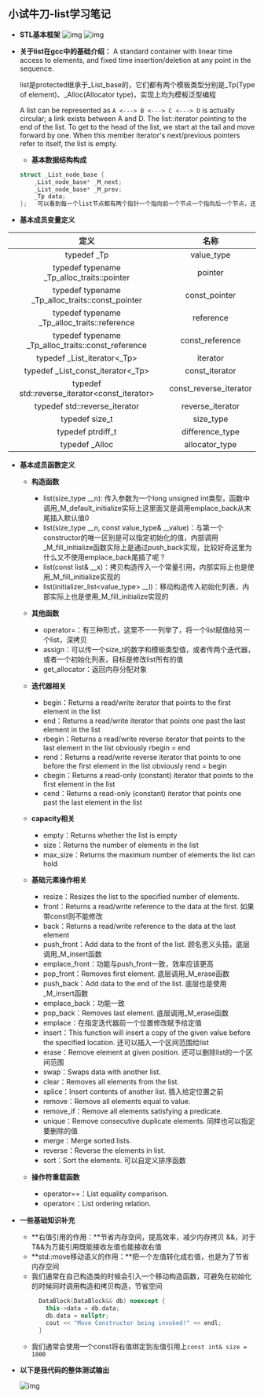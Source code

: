 ## 小试牛刀-list学习笔记

- **STL基本框架**
  ![img](https://rogerlv51.blob.core.windows.net/images/stl_component.png)
  ![img](https://rogerlv51.blob.core.windows.net/images/stl_basic.png)


- **关于list在gcc中的基础介绍：**
    A standard container with linear time access to elements, and fixed time insertion/deletion at any point in the sequence.

    list是protected继承于_List_base的，它们都有两个模板类型分别是_Tp(Type of element)、_Alloc(Allocator type)，实现上均为模板泛型编程

    A list can be represented as `A <---> B <---> C <---> D` is actually circular; a link exists between A and D. The list::iterator pointing to the end of the list. To get to the head of the list, we start at the tail and move forward by one. When this member iterator's next/previous pointers refer to itself, the list is empty.

    - **基本数据结构构成**
    ```C++
    struct _List_node_base {
        _List_node_base* _M_next;
        _List_node_base* _M_prev;
        _Tp data;
    };   可以看到每一个list节点都有两个指针一个指向前一个节点一个指向后一个节点，还有一个data值
    ```

- **基本成员变量定义**

|                        定义                        |          名称          |
| :------------------------------------------------: | :--------------------: |
|                    typedef _Tp                     |       value_type       |
|     typedef typename _Tp_alloc_traits::pointer     |        pointer         |
|  typedef typename _Tp_alloc_traits::const_pointer  |     const_pointer      |
|    typedef typename _Tp_alloc_traits::reference    |       reference        |
| typedef typename _Tp_alloc_traits::const_reference |    const_reference     |
|            typedef _List_iterator<_Tp>             |        iterator        |
|         typedef _List_const_iterator<_Tp>          |     const_iterator     |
|   typedef std::reverse_iterator<const_iterator>    | const_reverse_iterator |
|      typedef std::reverse_iterator<iterator>       |    reverse_iterator    |
|                   typedef size_t                   |       size_type        |
|                 typedef ptrdiff_t                  |    difference_type     |
|                   typedef _Alloc                   |     allocator_type     |

- **基本成员函数定义**
    - **构造函数**
      - list(size_type __n): 传入参数为一个long unsigned int类型，函数中调用_M_default_initialize实际上这里面又是调用emplace_back从末尾插入默认值0
      - list(size_type __n, const value_type& __value)：与第一个constructor的唯一区别是可以指定初始化的值，内部调用_M_fill_initialize函数实际上是通过push_back实现，比较好奇这里为什么又不使用emplace_back尾插了呢？
      - list(const list& __x)：拷贝构造传入一个常量引用，内部实际上也是使用_M_fill_initialize实现的
      - list(initializer_list<value_type> __l)：移动构造传入初始化列表，内部实际上也是使用_M_fill_initialize实现的

    - **其他函数**
      - operator=：有三种形式，这里不一一列举了，将一个list赋值给另一个list，深拷贝   
      - assign：可以传一个size_t的数字和模板类型值，或者传两个迭代器，或者一个初始化列表，目标是修改list所有的值
      - get_allocator：返回内存分配对象

    - **迭代器相关**
      - begin：Returns a read/write iterator that points to the first element in the list
      - end：Returns a read/write iterator that points one past the last element in the list
      - rbegin：Returns a read/write reverse iterator that points to the last element in the list  obviously rbegin = end
      - rend：Returns a read/write reverse iterator that points to one before the first element in the list   obviously rend = begin
      - cbegin：Returns a read-only (constant) iterator that points to the first element in the list
      - cend：Returns a read-only (constant) iterator that points one past the last element in the list

    - **capacity相关**
      - empty：Returns whether the list is empty
      - size：Returns the number of elements in the list
      - max_size：Returns the maximum number of elements the list can hold

    - **基础元素操作相关**
      - resize：Resizes the list to the specified number of elements.
      - front：Returns a read/write reference to the data at the first. 如果带const则不能修改
      - back：Returns a read/write reference to the data at the last element
      - push_front：Add data to the front of the list. 顾名思义头插，底层调用_M_insert函数
      - emplace_front：功能与push_front一致，效率应该更高
      - pop_front：Removes first element. 底层调用_M_erase函数
      - push_back：Add data to the end of the list. 底层也是使用_M_insert函数
      - emplace_back：功能一致
      - pop_back：Removes last element. 底层调用_M_erase函数
      - emplace：在指定迭代器前一个位置修改赋予给定值
      - insert：This function will insert a copy of the given value before the specified location. 还可以插入一个区间范围给list
      - erase：Remove element at given position. 还可以删除list的一个区间范围
      - swap：Swaps data with another list.
      - clear：Removes all elements from the list.
      - splice：Insert contents of another list. 插入给定位置之前
      - remove：Remove all elements equal to value.
      - remove_if：Remove all elements satisfying a predicate.
      - unique：Remove consecutive duplicate elements. 同样也可以指定要删除的值
      - merge：Merge sorted lists.
      - reverse：Reverse the elements in list.
      - sort：Sort the elements. 可以自定义排序函数

    - **操作符重载函数**
      - operator==：List equality comparison.
      - operator<：List ordering relation.

- **一些基础知识补充**
    - **右值引用的作用：**节省内存空间，提高效率，减少内存拷贝 &&，对于T&&为万能引用既能接收左值也能接收右值
    - **std::move移动语义的作用：**把一个左值转化成右值，也是为了节省内存空间
    - 我们通常在自己构造类的时候会引入一个移动构造函数，可避免在初始化的时候同时调用构造和拷贝构造，节省空间
      ```Cpp
        DataBlock(DataBlock&& db) noexcept {
          this->data = db.data;
          db.data = nullptr;
          cout << "Move Constructor being invoked!" << endl;
        }
      ```
    - 我们通常会使用一个const将右值绑定到左值引用上`const int& size = 1000`

- **以下是我代码的整体测试输出**

  ![img](https://rogerlv51.blob.core.windows.net/images/list_test.png)